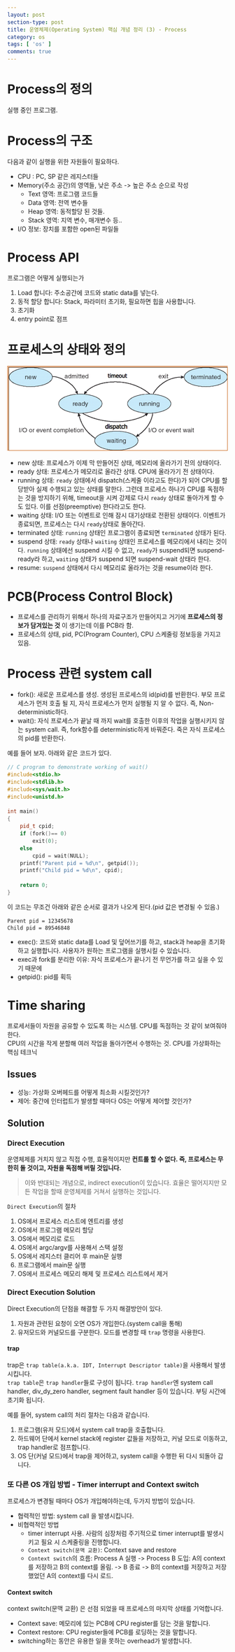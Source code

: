 ```yaml
---
layout: post
section-type: post
title: 운영체제(Operating System) 핵심 개념 정리 (3) - Process
category: os
tags: [ 'os' ]
comments: true
---
```


# Process의 정의

실행 중인 프로그램.

# Process의 구조

다음과 같이 실행을 위한 자원들이 필요하다.
- CPU : PC, SP 같은 레지스터들
- Memory(주소 공간)의 영역들, 낮은 주소 -> 높은 주소 순으로 작성
	- Text 영역: 프로그램 코드들
	- Data 영역: 전역 변수들
	- Heap 영역: 동적할당 된 것들.
	- Stack 영역: 지역 변수, 매개변수 등..
- I/O 정보: 장치를 포함한 open된 파일들

# Process API

프로그램은 어떻게 실행되는가

1. Load 합니다: 주소공간에 코드와 static data를 넣는다.   
2. 동적 할당 합니다: Stack, 파라미터 초기화, 필요하면 힙을 사용합니다.
3. 초기화
4. entry point로 점프

# 프로세스의 상태와 정의

![process-status](/images/posts/process-status.png)

- new 상태: 프로세스가 이제 막 만들어진 상태, 메모리에 올라가기 전의 상태이다.
- ready 상태: 프로세스가 메모리로 올라간 상태. CPU에 올라가기 전 상태이다.
- running 상태: `ready` 상태에서 dispatch(스케줄 이라고도 한다)가 되어 CPU를 할당받아 실제 수행되고 있는 상태를 말한다. 그런데 프로세스 하나가 CPU를 독점하는 것을 방지하기 위해, timeout을 시켜 강제로 다시 `ready` 상태로 돌아가게 할 수도 있다. 이를 선점(preemptive) 한다라고도 한다.
- waiting 상태: I/O 또는 이벤트로 인해 잠시 대기상태로 전환된 상태이다. 이벤트가 종료되면, 프로세스는 다시 `ready`상태로 돌아간다.
- terminated 상태: `running` 상태인 프로그램이 종료되면 `terminated` 상태가 된다.
- suspend 상태: `ready` 상태나 `waiting` 상태인 프로세스를 메모리에서 내리는 것이다. `running` 상태에선 suspend 시킬 수 없고, `ready`가 suspend되면 suspend-ready라 하고, `waiting` 상태가 suspend 되면 suspend-wait 상태라 한다.
- resume: `suspend` 상태에서 다시 메모리로 올라가는 것을 resume이라 한다.

# PCB(Process Control Block)

- 프로세스를 관리하기 위해서 하나의 자료구조가 만들어지고 거기에 **프로세스의 정보가 담겨있는 것** 이 생기는데 이를 PCB라 함.
- 프로세스의 상태, pid, PC(Program Counter), CPU 스케줄링 정보등을 가지고 있음.

# Process 관련 system call

- fork(): 새로운 프로세스를 생성. 생성된 프로세스의 id(pid)를 반환한다. 부모 프로세스가 먼저 호출 될 지, 자식 프로세스가 먼저 실행될 지 알 수 없다. 즉, Non-deterministic하다.
- wait(): 자식 프로세스가 끝날 때 까지 wait를 호출한 이후의 작업을 실행시키지 않는 system call. 즉, fork함수를 deterministic하게 바꿔준다. 죽은 자식 프로세스의 pid를 반환한다.  

예를 들어 보자. 아래와 같은 코드가 있다.

``` cpp
// C program to demonstrate working of wait()
#include<stdio.h>
#include<stdlib.h>
#include<sys/wait.h>
#include<unistd.h>

int main()
{
	pid_t cpid;
	if (fork()== 0)
		exit(0);		 
	else
		cpid = wait(NULL);
	printf("Parent pid = %d\n", getpid());
	printf("Child pid = %d\n", cpid);

	return 0;
}
```

이 코드는 무조건 아래와 같은 순서로 결과가 나오게 된다.(pid 값은 변경될 수 있음.)

```
Parent pid = 12345678
Child pid = 89546848
```
- exec(): 코드와 static data를 Load 및 덮어쓰기를 하고, stack과 heap을 초기화 하고 실행합니다. 사용자가 원하는 프로그램을 실행시킬 수 있습니다.
- exec과 fork를 분리한 이유: 자식 프로세스가 끝나기 전 무언가를 하고 싶을 수 있기 때문에
- getpid(): pid를 획득

# Time sharing

프로세서들이 자원을 공유할 수 있도록 하는 시스템. CPU를 독점하는 것 같이 보여줘야 한다.  
CPU의 시간을 작게 분할해 여러 작업을 돌아가면서 수행하는 것. CPU를 가상화하는 핵심 테크닉

## Issues

- 성능: 가상화 오버헤드를 어떻게 최소화 시킬것인가?
- 제어: 중간에 인터럽트가 발생할 때마다 OS는 어떻게 제어할 것인가?

## Solution

### Direct Execution

운영체제를 거치지 않고 직접 수행, 효율적이지만 **컨트롤 할 수 없다. 즉, 프로세스는 무한히 돌 것이고, 자원을 독점해 버릴 것입니다.** 

> 이와 반대되는 개념으로, indirect execution이 있습니다. 효율은 떨어지지만 모든 작업을 할때 운영체제를 거쳐서 실행하는 것입니다.

`Direct Execution`의 절차

1. OS에서 프로세스 리스트에 엔트리를 생성
2. OS에서 프로그램 메모리 할당
3. OS에서 메모리로 로드
4. OS에서 argc/argv를 사용해서 스택 설정
5. OS에서 레지스터 클리어 후 main문 실행
6. 프로그램에서 main문 실행
7. OS에서 프로세스 메모리 해제 및 프로세스 리스트에서 제거

### Direct Execution Solution

Direct Execution의 단점을 해결할 두 가지 해결방안이 있다. 
1. 자원과 관련된 요청이 오면 OS가 개입한다.(system call을 통해)
2. 유저모드와 커널모드를 구분한다. 모드를 변경할 때 `trap` 명령을 사용한다.

#### trap

trap은 `trap table(a.k.a. IDT, Interrupt Descriptor table)`을 사용해서 발생시킵니다.  
`trap table`은 `trap handler`들로 구성이 됩니다. `trap handler`엔 system call handler, div_dy_zero handler, segment fault handler 등이 있습니다. 부팅 시간에 초기화 됩니다.  
  
예를 들어, system call의 처리 절차는 다음과 같습니다.
1. 프로그램(유저 모드)에서 system call trap을 호출합니다.
2. 하드웨어 단에서 kernel stack에 register 값들을 저장하고, 커널 모드로 이동하고, trap handler로 점프합니다.
3. OS 단(커널 모드)에서 trap을 제어하고, system call을 수행한 뒤 다시 되돌아 갑니다.

### 또 다른 OS 개입 방법 - Timer interrupt and Context switch

프로세스가 변경될 때마다 OS가 개입해야하는데, 두가지 방법이 있습니다.  
- 협력적인 방법: system call 을 발생시킵니다.
- 비협력적인 방법
	- timer interrupt 사용. 사람의 심장처럼 주기적으로 timer interrupt를 발생시키고 필요 시 스케줄링을 진행합니다.
	- `Context switch(문맥 교환)`: Context save and restore
	- `Context switch`의 흐름: Process A 실행 -> Process B 도입: A의 context를 저장하고 B의 context를 올림. -> B 종료 -> B의 context를 저장하고 저장했었던 A의 context를 다시 로드.

#### Context switch

context switch(문맥 교환) 은 선점 되었을 때 프로세스의 마지막 상태를 기억합니다.
- Context save: 메모리에 있는 PCB에 CPU register를 담는 것을 말합니다.
- Context restore: CPU register들에 PCB를 로딩하는 것을 말합니다.
- switching하는 동안은 유용한 일을 못하는 overhead가 발생합니다.


	









